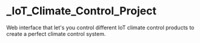 # _IoT_Climate_Control_Project
Web interface that let's you control different IoT climate control products to create a perfect climate control system.

